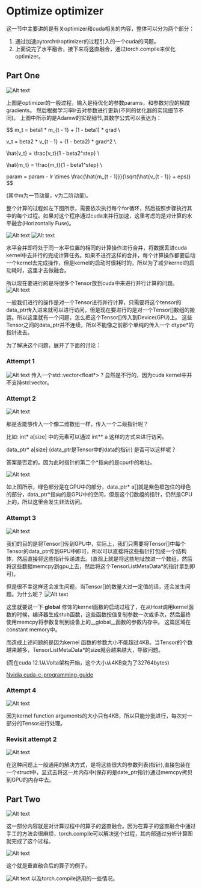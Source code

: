 # Optimize optimizer

这一节中主要讲的是有关optimizer和cuda相关的内容，整体可以分为两个部分：
1. 通过加速pytorch中optimizer的过程引入的一个cuda的问题。
2. 上面说完了水平融合，接下来将竖直融合，通过torch.compile来优化optimizer。


## Part One
![Alt text](asserts/optimizer.png)

上图是optimizer的一般过程，输入是待优化的参数params，和参数对应的梯度gradients。
然后根据学习率lr去对参数进行更新(不同的优化器的实现细节不同)。
上图中所示的是Adamw的实现细节,其数学公式可以表达为：

$$
m_t = beta1 * m_{t - 1} + (1 - beta1) * grad \\


v_t = beta2 * v_{t - 1} + (1 - beta2) * grad^2 \\


\hat{v_t} = \frac{v_t}{1 - beta2^step} \\


\hat{m_t} = \frac{m_t}{1 - beta1^step} \\


param = param - lr \times \frac{\hat{m_{t - 1}}}{\sqrt(\hat{v_{t - 1}} + eps)}
$$

(其中m为一节动量，v为二阶动量)。

整个计算的过程如左下图所示，需要依次执行每个for循环，然后按照步骤执行其中的每个过程。如果对这个程序通过cuda来并行加速，这里考虑的是对计算的水平融合(Horizontally Fuse)。

![Alt text](asserts/parallel_optimizer.png)
![Alt text](asserts/fusion.png)

水平合并即将处于同一水平位置的相同的计算操作进行合并，将数据丢进cuda kernel中去并行的完成计算任务。如果不进行这样的合并，每个计算操作都要启动一个kernel去完成操作，但是kernel的启动时很耗时的，所以为了减少kernel的启动耗时，这里才去做融合。

所以现在要进行的是将很多个Tensor放到cuda中来进行并行计算的问题。
![Alt text](asserts/use_cuda.png)

一般我们进行的操作是对一个Tensor进行并行计算，只需要将这个tensor的data\_ptr传入进来就可以进行访问，但是现在要进行的是对一个Tensor[]数组的搬运。所以这里就有一个问题，怎么把这个Tensor[]传入到Device(GPU)上。
这些Tensor之间的data\_ptr并不连续，所以不能像之前那个单纯的传入一个 dtype*的指针进去。

为了解决这个问题，展开了下面的讨论：

### Attempt 1

![Alt text](asserts/attempt_1.png)
传入一个std::vector<float*> ? 显然是不行的，因为cuda kernel中并不支持std:vector。

### Attempt 2 


![Alt text](asserts/attempt_2_1.png)

那是否能够传入一个像二维数组一样，传入一个二级指针呢？

比如: int* a[size]  中的元素可以通过 int** a 这样的方式来进行访问。 

data_ptr* a[size] (data_ptr是Tensor中的data的指针) 是否可以这样呢？

答案是否定的。因为此时指针的第二个*指向的是cpu中的地址。

![Alt text](asserts/attempt_2_2.png)

如上图所示，绿色部分是在GPU中的部分，data_ptr* a[]就是紫色框包住的绿色的部分，data_ptr*指向的是GPU中的空间，但是这个[]数组的指针，仍然是CPU上的，所以这里会发生非法访问。

### Attempt 3

![Alt text](asserts/attempt_3.png)

我们的目的是将Tensor[]传到GPU中，实际上，我们只需要将Tensor[]中每个Tensor的data_ptr传到GPU中即可，所以可以直接将这些指针打包成一个结构体，然后直接将这些指针传递进去。(直观上就是将这些地址放进一个数组，然后将这些数据memcpy到gpu上去，然后将这个TensorListMetaData*的指针拿到即可)。


但是很不幸这样还会发生问题，当Tensor[]的数量大过一定值的话，还会发生问题。为什么呢？
![Alt text](asserts/attempt_3_2.png)

这里就要说一下 __global__ 修饰的kernel函数的启动过程了，在从Host调用kernel函数的时候，编译器生成stub函数，这些函数按值复制参数一次或多次，然后最终使用memcpy将参数复制到设备上的__global__函数的参数内存中。
这篇区域在constant memory中。

而造成上述问题的是因为kernel 函数的参数大小不能超过4KB。当Tensor的个数越来越多，TensorListMetaData*的size就会越来越大，导致问题。

(而在cuda 12.1从Volta架构开始，这个大小从4KB变为了32764bytes)

[Nvidia cuda-c-programming-guide](https://docs.nvidia.com/cuda/cuda-c-programming-guide/index.html?highlight=kernel%2520argument#global-function-argument-processing)


### Attempt 4

![Alt text](asserts/attempt_4.png)

因为kernel function arguments的大小只有4KB，所以只能分批进行，每次对一部分的Tensor进行处理。


### Revisit attempt 2

![Alt text](asserts/revisit_2.png)

在这种问题上一般通用的解决方式，是将这些很大的参数列表(指针),直接包装在一个struct中，显式去将这一片内存中(保存的是date_ptr指针)通过memcpy拷贝到GPU的内存中去。



## Part Two

![Alt text](asserts/vertically_fused.png)

这一部分内容就是对计算过程中的算子的竖直融合。因为在算子的竖直融合中通过手工的方法会很麻烦，torch.compile可以解决这个过程，其内部通过分析计算图就完成了这个过程。

![Alt text](asserts/compiled_res.png)

这个就是垂直融合后的算子的例子。

![Alt text](asserts/condition.png)
以及torch.compile适用的一些情况。
